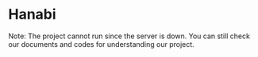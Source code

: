 # Hanabi

Note: The project cannot run since the server is down. 
You can still check our documents and codes for understanding our project.
